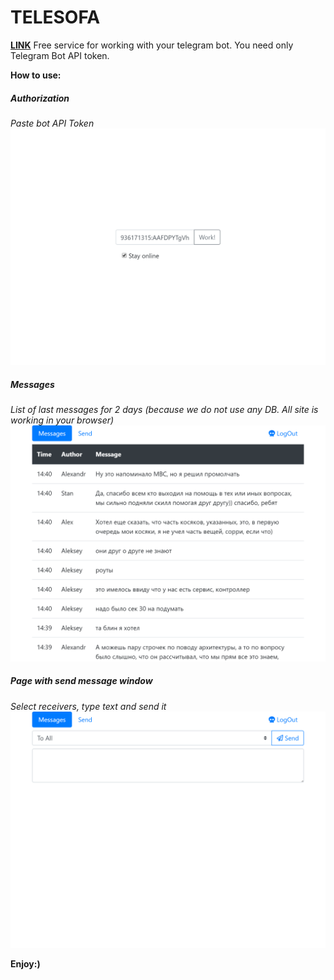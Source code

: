 # TELESOFA
__[LINK](https://so2niko.github.io/telesofa/)__
Free service for working with your telegram bot.
You need only Telegram Bot API token.

__How to use:__

##### Authorization
_Paste bot API Token_
![](./images/page_auth.png)


##### Messages
_List of last messages for 2 days_ 
_(because we do not use any DB. All site is working in your browser)_
![](./images/page_messages.png)

##### Page with send message window
_Select receivers, type text and send it_
![](./images/page_send.png)

__Enjoy:)__
